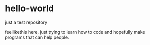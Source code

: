 # hello-world
just a test repository

feellikethis here, just trying to learn how to code and hopefully make programs that can help people.
